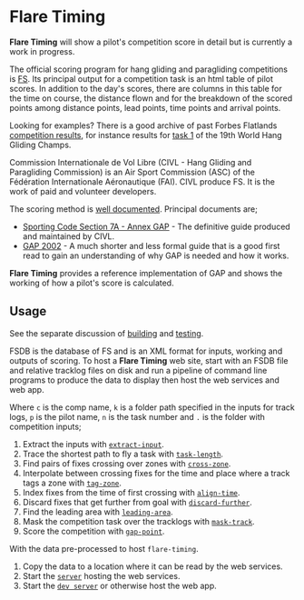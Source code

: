 # Flare Timing

**Flare Timing** will show a pilot's competition score in detail but is currently a work in progress.

The official scoring program for hang gliding and paragliding competitions is [FS](http://fs.fai.org/). Its principal output for a competition task is an html table of pilot scores. In addition to the day's scores, there are columns in this table for the time on course, the distance flown and for the breakdown of the scored points among distance points, lead points, time points and arrival points.

Looking for examples? There is a good archive of past Forbes Flatlands [competition results](http://www.forbesflatlands.com/results/past-results), for instance results for [task 1](https://www.forbesflatlands.com/results-show?id_results=7&db=results2013&class=results_open) of the 19th World Hang Gliding Champs.

Commission Internationale de Vol Libre (CIVL - Hang Gliding and Paragliding Commission) is an Air Sport Commission (ASC) of the Fédération Internationale Aéronautique (FAI). CIVL produce FS. It is the work of paid and volunteer developers.

The scoring method is [well documented](http://fs.fai.org/trac/wiki/ScoringFormulas). Principal documents are;

* [Sporting Code Section 7A - Annex GAP](https://www.fai.org/sites/default/files/documents/sporting_code_s7a-xc-civl_gap_annex_1.pdf) - The definitive guide produced and maintained by CIVL.
* [GAP 2002](http://fs.fai.org/trac/raw-attachment/wiki/ScoringFormulas/GAP02_en.pdf) - A much shorter and less formal guide that is a good first read to gain an understanding of why GAP is needed and how it works.

**Flare Timing** provides a reference implementation of GAP and shows the working of how a pilot's score is calculated.

## Usage

See the separate discussion of [building](BUILDING.md) and [testing](TESTING.md).

FSDB is the database of FS and is an XML format for inputs, working and outputs of scoring. To host a **Flare Timing** web site, start with an FSDB file and relative tracklog files on disk and run a pipeline of command line programs to produce the data to display then host the web services and web app.

Where `c` is the comp name, `k` is a folder path specified in the inputs for track logs, `p` is the pilot name, `n` is the task number and `.` is the folder with competition inputs;

1. Extract the inputs with [`extract-input`](flare-timing/prod-apps/extract-input).  
2. Trace the shortest path to fly a task with [`task-length`](flare-timing/prod-apps/task-length).  
3. Find pairs of fixes crossing over zones with [`cross-zone`](flare-timing/prod-apps/cross-zone).  
4. Interpolate between crossing fixes for the time and place where a track tags a zone with [`tag-zone`](flare-timing/prod-apps/tag-zone).  
5. Index fixes from the time of first crossing with [`align-time`](flare-timing/prod-apps/align-time).  
6. Discard fixes that get further from goal with [`discard-further`](flare-timing/prod-apps/discard-further).  
7. Find the leading area with [`leading-area`](flare-timing/prod-apps/leading-area).  
8. Mask the competition task over the tracklogs with [`mask-track`](flare-timing/prod-apps/mask-track).  
9. Score the competition with [`gap-point`](flare-timing/prod-apps/gap-point).  

With the data pre-processed to host `flare-timing`.
1. Copy the data to a location where it can be read by the web services.
2. Start the [`server`](flare-timing/prod-apps/app-serve) hosting the web services.
3. Start the [`dev server`](flare-timing/view) or otherwise host the web app.
